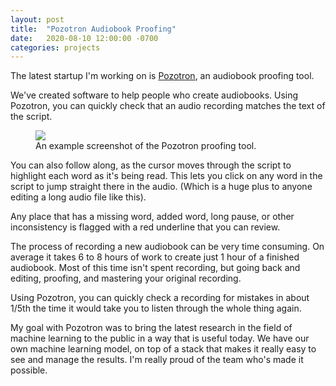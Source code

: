 ```yaml
---
layout: post
title:  "Pozotron Audiobook Proofing"
date:   2020-08-10 12:00:00 -0700
categories: projects
---
```



The latest startup I'm working on is [Pozotron](https://www.pozotron.com), an audiobook proofing tool.

We've created software to help people who create audiobooks. Using Pozotron, you can quickly check that an 
audio recording matches the text of the script.
<figure class="align-center">
    <img src="{{ site.baseurl | prepend: site.url }}/images/pozotron-screenshot1.png" />
    <figcaption>An example screenshot of the Pozotron proofing tool.</figcaption>
</figure>

You can also follow along, as the cursor moves through the script to highlight each word as it's being read. This lets you click on any word in the script to jump straight there in the audio. (Which is a huge plus to anyone editing a long audio file like this).

Any place that has a missing word, added word, long pause, or other inconsistency is flagged with a red underline that you can review.

The process of recording a new audiobook can be very time consuming. On average it takes 6 to 8 hours of work to create just 1 hour of a finished audiobook. Most of this time isn't spent recording, but going back and editing, proofing, and mastering your original recording.

Using Pozotron, you can quickly check a recording for mistakes in about 1/5th the time it would take you to listen through the whole thing again.

My goal with Pozotron was to bring the latest research in the field of machine learning to the public in a way that is useful today. We have our own machine learning model, on top of a stack that makes it really easy to see and manage the results. I'm really proud of the team who's made it possible.
